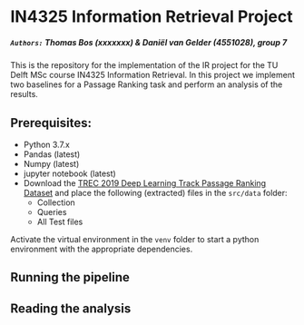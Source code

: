 # IN4325 Information Retrieval Project
##### `Authors:` Thomas Bos (xxxxxxx) & Daniël van Gelder (4551028), group 7

This is the repository for the implementation of the IR project for the TU Delft MSc course IN4325 Information Retrieval. In this project we implement two baselines for a Passage Ranking task and perform an analysis of the results.

## Prerequisites:
- Python 3.7.x
- Pandas (latest)
- Numpy (latest)
- jupyter notebook (latest)
- Download the [TREC 2019 Deep Learning Track Passage Ranking Dataset](https://microsoft.github.io/msmarco/TREC-Deep-Learning-2019#passage-ranking-dataset) and place the following (extracted) files in the `src/data` folder:
    - Collection
    - Queries
    - All Test files

Activate the virtual environment in the `venv` folder to start a python environment with the appropriate dependencies.

## Running the pipeline

## Reading the analysis